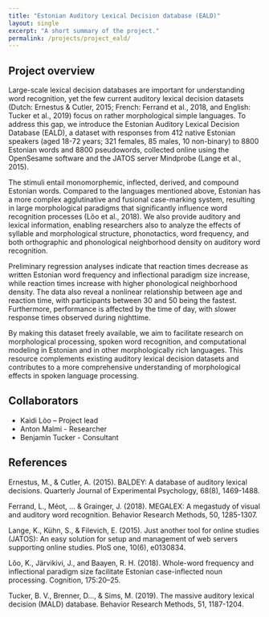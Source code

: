```yaml
---
title: "Estonian Auditory Lexical Decision database (EALD)"
layout: single
excerpt: "A short summary of the project."
permalink: /projects/project_eald/
---
```


## Project overview
Large-scale lexical decision databases are important for understanding word recognition, yet the few current auditory lexical decision datasets (Dutch: Ernestus & Cutler, 2015; French: Ferrand et al., 2018, and English: Tucker et al., 2019) focus on rather morphological simple languages. To address this gap, we introduce the Estonian Auditory Lexical Decision Database (EALD), a dataset with responses from 412 native Estonian speakers (aged 18-72 years; 321 females, 85 males, 10 non-binary) to 8800 Estonian words and 8800 pseudowords, collected online using the OpenSesame software and the JATOS server Mindprobe (Lange et al., 2015). 

The stimuli entail monomorphemic, inflected, derived, and compound Estonian words. Compared to the languages mentioned above, Estonian has a more complex agglutinative and fusional case-marking system, resulting in large morphological paradigms that significantly influence word recognition processes (Lõo et al., 2018). We also provide auditory and lexical information, enabling researchers also to analyze the effects of syllable and morphological structure, phonotactics, word frequency, and both orthographic and phonological neighborhood density on auditory word recognition.  

Preliminary regression analyses indicate that reaction times decrease as written Estonian word frequency and inflectional paradigm size increase, while reaction times increase with higher phonological neighborhood density. The data also reveal a nonlinear relationship between age and reaction time, with participants between 30 and 50 being the fastest. Furthermore, performance is affected by the time of day, with slower response times observed during nighttime.

By making this dataset freely available, we aim to facilitate research on morphological processing, spoken word recognition, and computational modeling in Estonian and in other morphologically rich languages. This resource complements existing auditory lexical decision datasets and contributes to a more comprehensive understanding of morphological effects in spoken language processing.

## Collaborators
- Kaidi Lõo – Project lead
- Anton Malmi - Researcher
- Benjamin Tucker - Consultant


## References
Ernestus, M., & Cutler, A. (2015). BALDEY: A database of auditory lexical decisions. Quarterly Journal of Experimental Psychology, 68(8), 1469-1488.

Ferrand, L., Méot, ... & Grainger, J. (2018). MEGALEX: A megastudy of visual and auditory word recognition. Behavior Research Methods, 50, 1285-1307.

Lange, K., Kühn, S., & Filevich, E. (2015). Just another tool for online studies (JATOS): An easy solution for setup and management of web servers supporting online studies. PloS one, 10(6), e0130834.

Lõo, K., Järvikivi, J., and Baayen, R. H. (2018). Whole-word frequency and inflectional paradigm size
facilitate Estonian case-inflected noun processing. Cognition, 175:20–25.

Tucker, B. V., Brenner, D…, & Sims, M. (2019). The massive auditory lexical decision (MALD) database. Behavior Research Methods, 51, 1187-1204.
